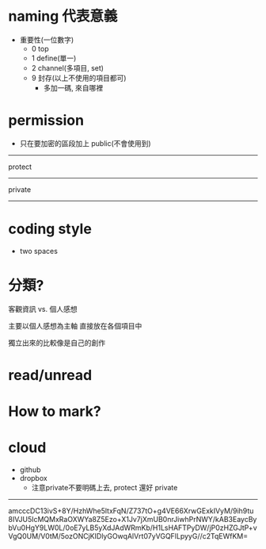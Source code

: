 # naming 代表意義 #
* 重要性(一位數字)
  * 0 top
  * 1 define(單一)
  * 2 channel(多項目, set)
  * 9 封存(以上不使用的項目都可)
    * 多加一碼, 來自哪裡

# permission #
* 只在要加密的區段加上
public(不會使用到) 
- - -

protect
- - -

private
- - -

# coding style #
* two spaces

# 分類? #
客觀資訊 vs. 個人感想

主要以個人感想為主軸 直接放在各個項目中 

獨立出來的比較像是自己的創作

# read/unread #
How to mark?
===

# cloud #
* github
* dropbox
  * 注意private不要明碼上去, protect 還好
private
- - -
amcccDC13ivS+8Y/HzhWhe5ltxFqN/Z737tO+g4VE66XrwGExkIVyM/9ih9tu8IVJU5IcMQMxRaOXWYa8Z5Ezo+X1Jv7jXmUB0nrJiwhPrNWY/kAB3EaycBybVu0HgY9LW0L/0oE7yLB5yXdJAdWRmKb/H1LsHAFTPyDW/jP0zHZGJtP+vVgQ0UM/V0tM/5ozONCjKIDlyGOwqAlVrt07yVGQFlLpyyG//c2TqEWfKM=

